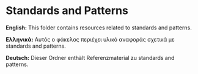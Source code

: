 # Standards and Patterns

**English:** This folder contains resources related to standards and patterns.

**Ελληνικά:** Αυτός ο φάκελος περιέχει υλικό αναφοράς σχετικά με standards and patterns.

**Deutsch:** Dieser Ordner enthält Referenzmaterial zu standards and patterns.
